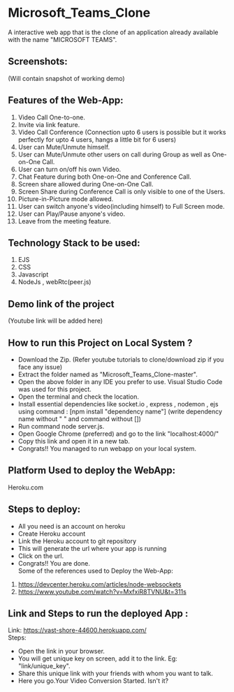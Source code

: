 # Microsoft_Teams_Clone
A interactive web app that is the clone of an application already available with the name "MICROSOFT TEAMS".
<!-- <h1 align="center">CheckMate-New Normal</h1> -->
<!-- <p align="center"> -->
<!-- </p> -->

## Screenshots:
  (Will contain snapshot of working demo)

## Features of the Web-App:
  1) Video Call One-to-one.
  2) Invite via link feature.
  3) Video Call Conference (Connection upto 6 users is possible but it works perfectly for upto 4 users, hangs a little bit for 6 users)
  4) User can Mute/Unmute himself.
  5) User can Mute/Unmute other users on call during Group as well as One-on-One Call.
  6) User can turn on/off his own Video.
  7) Chat Feature during both One-on-One and Conference Call.
  8) Screen share allowed during One-on-One Call.
  9) Screen Share during Conference Call is only visible to one of the Users.
  10) Picture-in-Picture mode allowed.
  11) User can switch anyone's video(including himself) to Full Screen mode.
  12) User can Play/Pause anyone's video.
  13) Leave from the meeting feature.
  
<!-- ## Table of Contents: -->

## Technology Stack to be used:
  1) EJS
  2) CSS
  3) Javascript
  4) NodeJs , webRtc(peer.js)

## Demo link of the project
(Youtube link will be added here)
<!-- ## Resources used in making the WebApp:
Youtube and Githubs -->
## How to run this Project on Local System ?
* Download the Zip. (Refer youtube tutorials to clone/download zip if you face any issue)
* Extract the folder named as "Microsoft_Teams_Clone-master".
* Open the above folder in any IDE you prefer to use. Visual Studio Code was used for this project.
* Open the terminal and check the location.
* Install essential dependencies like socket.io , express , nodemon , ejs using command : [npm install "dependency name"] (write dependency name without " " and command without [])
* Run command node server.js.
* Open Google Chrome (preferred) and go to the link "localhost:4000/"
* Copy this link and open it in a new tab.
* Congrats!! You managed to run webapp on your local system.

## Platform Used to deploy the WebApp:
Heroku.com

## Steps to deploy:
* All you need is an account on heroku
* Create Heroku account
* Link the Heroku account to git repository
* This will generate the url where your app is running
* Click on the url.
* Congrats!! You are done. <br />
Some of the references used to Deploy the Web-App:
1) https://devcenter.heroku.com/articles/node-websockets
2) https://www.youtube.com/watch?v=MxfxiR8TVNU&t=311s

## Link and Steps to run the deployed App :
Link:
  https://vast-shore-44600.herokuapp.com/
<br />Steps:
* Open the link in your browser.
* You will get unique key on screen, add it to the link. Eg: "link/unique_key".
* Share this unique link with your friends with whom you want to talk.
* Here you go.Your Video Conversion Started. Isn't it?
